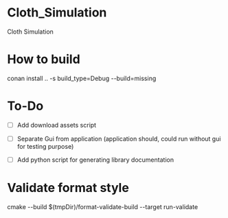 # Cloth_Simulation
Cloth Simulation



# How to build
conan install .. -s build_type=Debug --build=missing




# To-Do
- [ ] Add download assets script
- [ ] Separate Gui from application (application should, could run without gui for testing purpose)
- [ ] Add python script for generating library documentation




# Validate format style
cmake --build $(tmpDir)/format-validate-build --target run-validate